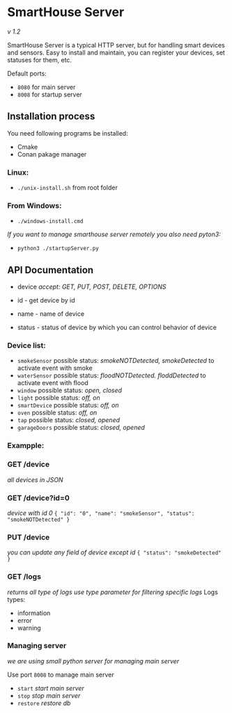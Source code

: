 <!-- @format -->

# SmartHouse Server

_v 1.2_

SmartHouse Server is a typical HTTP server, but for handling smart devices and sensors. Easy to install and maintain, you can register your devices, set statuses for them, etc.

Default ports:
- `8080` for main server
- `8008` for startup server

## Installation process

You need following programs be installed:

- Cmake
- Conan pakage manager

### Linux:

- `./unix-install.sh` from root folder

### From Windows:

- `./windows-install.cmd`

_If you want to manage smarthouse server remotely you also need pyton3:_

-  `python3 ./startupServer.py`

## API Documentation

- device
  _accept: GET, PUT, POST, DELETE, OPTIONS_

- id - get device by id
- name - name of device
- status - status of device by which you can control behavior of device

### Device list:

- `smokeSensor`
  possible status: _smokeNOTDetected, smokeDetected_ to activate event with smoke
- `waterSensor`
  possible status: _floodNOTDetected. floddDetected_ to activate event with flood
- `window`
  possible status: _open, closed_
- `light`
  possible status: _off, on_
- `smartDevice`
  possible status: _off, on_
- `oven`
  possible status: _off, on_
- `tap`
  possible status: _closed, opened_
- `garageDoors`
  possible status: _closed, opened_

### Exampple:

### GET /device

_all devices in JSON_

### GET /device?id=0

_device with id 0_
`{
    "id": "0",
    "name": "smokeSensor",
    "status": "smokeNOTDetected"
}`

### PUT /device

_you can update any field of device except id_
`{
    "status": "smokeDetected"
}`

### GET /logs

_returns all type of logs_
_use type parameter for filtering specific logs_
Logs types:

- information
- error
- warning

### Managing server

_we are using small python server for managing main server_

Use port `8008` to manage main server

- `start` _start main server_
- `stop` _stop main server_
- `restore` _restore db_
